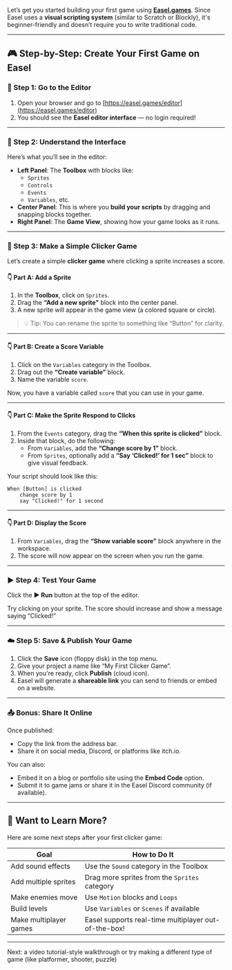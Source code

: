 Let’s get you started building your first game using **[Easel.games](https://easel.games/)**. Since Easel uses a **visual scripting system** (similar to Scratch or Blockly), it's beginner-friendly and doesn’t require you to write traditional code.

---

## 🎮 Step-by-Step: Create Your First Game on Easel

### 🔧 Step 1: Go to the Editor
1. Open your browser and go to [https://easel.games/editor](https://easel.games/editor)
2. You should see the **Easel editor interface** — no login required!

---

### 🧱 Step 2: Understand the Interface

Here’s what you’ll see in the editor:

- **Left Panel**: The **Toolbox** with blocks like:
  - `Sprites`
  - `Controls`
  - `Events`
  - `Variables`, etc.
- **Center Panel**: This is where you **build your scripts** by dragging and snapping blocks together.
- **Right Panel**: The **Game View**, showing how your game looks as it runs.

---

### 🚀 Step 3: Make a Simple Clicker Game

Let’s create a simple **clicker game** where clicking a sprite increases a score.

#### 👇 Part A: Add a Sprite

1. In the **Toolbox**, click on `Sprites`.
2. Drag the **“Add a new sprite”** block into the center panel.
3. A new sprite will appear in the game view (a colored square or circle).

> 💡 Tip: You can rename the sprite to something like “Button” for clarity.

---

#### 👇 Part B: Create a Score Variable

1. Click on the `Variables` category in the Toolbox.
2. Drag out the **“Create variable”** block.
3. Name the variable `score`.

Now, you have a variable called `score` that you can use in your game.

---

#### 👇 Part C: Make the Sprite Respond to Clicks

1. From the `Events` category, drag the **“When this sprite is clicked”** block.
2. Inside that block, do the following:
   - From `Variables`, add the **“Change score by 1”** block.
   - From `Sprites`, optionally add a **“Say ‘Clicked!’ for 1 sec”** block to give visual feedback.

Your script should look like this:

```plaintext
When [Button] is clicked
    change score by 1
    say "Clicked!" for 1 second
```

---

#### 👇 Part D: Display the Score

1. From `Variables`, drag the **“Show variable score”** block anywhere in the workspace.
2. The score will now appear on the screen when you run the game.

---

### ▶️ Step 4: Test Your Game

Click the **▶ Run** button at the top of the editor.

Try clicking on your sprite. The score should increase and show a message saying “Clicked!”

---

### ☁️ Step 5: Save & Publish Your Game

1. Click the **Save** icon (floppy disk) in the top menu.
2. Give your project a name like “My First Clicker Game”.
3. When you're ready, click **Publish** (cloud icon).
4. Easel will generate a **shareable link** you can send to friends or embed on a website.

---

### 📤 Bonus: Share It Online

Once published:
- Copy the link from the address bar.
- Share it on social media, Discord, or platforms like itch.io.

You can also:
- Embed it on a blog or portfolio site using the **Embed Code** option.
- Submit it to game jams or share it in the Easel Discord community (if available).

---

## 🧠 Want to Learn More?

Here are some next steps after your first clicker game:

| Goal | How to Do It |
|------|--------------|
| Add sound effects | Use the `Sound` category in the Toolbox |
| Add multiple sprites | Drag more sprites from the `Sprites` category |
| Make enemies move | Use `Motion` blocks and `Loops` |
| Build levels | Use `Variables` or `Scenes` if available |
| Make multiplayer games | Easel supports real-time multiplayer out-of-the-box! |

---

Next: a video tutorial-style walkthrough or try making a different type of game (like platformer, shooter, puzzle)
